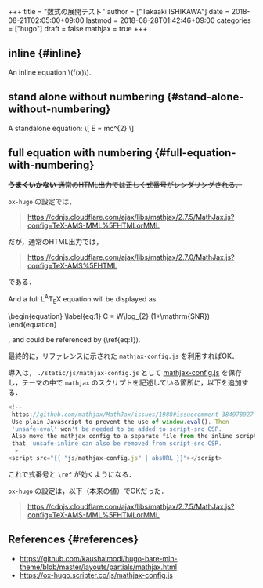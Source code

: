 +++
title = "数式の展開テスト"
author = ["Takaaki ISHIKAWA"]
date = 2018-08-21T02:05:00+09:00
lastmod = 2018-08-28T01:42:46+09:00
categories = ["hugo"]
draft = false
mathjax = true
+++

## inline {#inline}

An inline equation \\(f(x)\\).


## stand alone without numbering {#stand-alone-without-numbering}

A standalone equation:
\\[ E = mc^{2} \\]


## full equation with numbering {#full-equation-with-numbering}

~~**うまくいかない** 通常のHTML出力では正しく式番号がレンダリングされる．~~

`ox-hugo` の設定では，

> <https://cdnjs.cloudflare.com/ajax/libs/mathjax/2.7.5/MathJax.js?config=TeX-AMS-MML%5FHTMLorMML>

だが，通常のHTML出力では，

> <https://cdnjs.cloudflare.com/ajax/libs/mathjax/2.7.0/MathJax.js?config=TeX-AMS%5FHTML>

である．

And a full <span class="latex">L<sup>A</sup>T<sub>E</sub>X</span> equation will be displayed as

\begin{equation}
\label{eq:1}
C = W\log\_{2} (1+\mathrm{SNR})
\end{equation}

, and could be referenced by (\ref{eq:1}).

最終的に，リファレンスに示された `mathjax-config.js` を利用すればOK．

導入は， `./static/js/mathjax-config.js` として [mathjax-config.js](https://ox-hugo.scripter.co/js/mathjax-config.js) を保存し，テーマの中で `mathjax` のスクリプトを記述している箇所に，以下を追加する．

```javascript
<!--
 https://github.com/mathjax/MathJax/issues/1988#issuecomment-384978927
 Use plain Javascript to prevent the use of window.eval(). Then
 'unsafe-eval' won't be needed to be added to script-src CSP.
 Also move the mathjax config to a separate file from the inline script so
 that 'unsafe-inline can also be removed from script-src CSP.
-->
<script src="{{ "js/mathjax-config.js" | absURL }}"></script>
```

これで式番号と `\ref` が効くようになる．

`ox-hugo` の設定は，以下（本来の値）でOKだった．

> <https://cdnjs.cloudflare.com/ajax/libs/mathjax/2.7.5/MathJax.js?config=TeX-AMS-MML%5FHTMLorMML>


## References {#references}

-   <https://github.com/kaushalmodi/hugo-bare-min-theme/blob/master/layouts/partials/mathjax.html>
-   <https://ox-hugo.scripter.co/js/mathjax-config.js>
